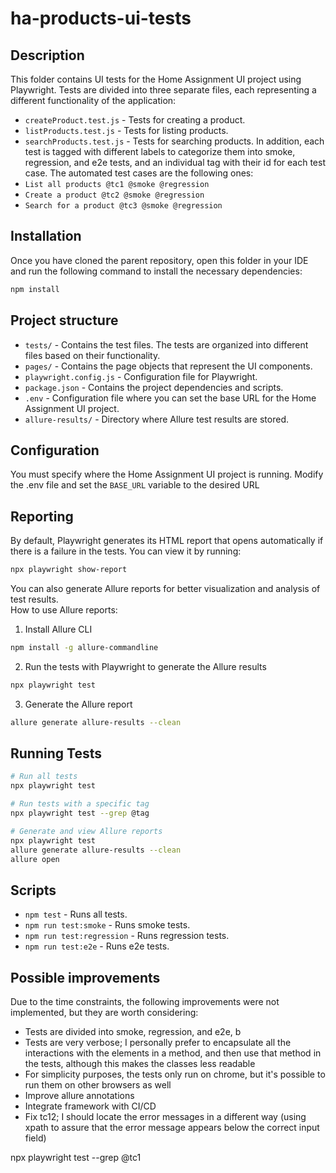 # ha-products-ui-tests

## Description
This folder contains UI tests for the Home Assignment UI project using Playwright.
Tests are divided into three separate files, each representing a different functionality of the application:
- `createProduct.test.js` - Tests for creating a product.
- `listProducts.test.js` - Tests for listing products.
- `searchProducts.test.js` - Tests for searching products.
In addition, each test is tagged with different labels to categorize them into smoke, regression, and e2e tests, and an individual tag with their id for each test case.
The automated test cases are the following ones:
- `List all products @tc1 @smoke @regression`
- `Create a product @tc2 @smoke @regression`
- `Search for a product @tc3 @smoke @regression`



## Installation
Once you have cloned the parent repository, open this folder in your IDE and run the following command to install the necessary dependencies:
```bash
npm install
```

## Project structure
- `tests/` - Contains the test files. The tests are organized into different files based on their functionality.
- `pages/` - Contains the page objects that represent the UI components.
- `playwright.config.js` - Configuration file for Playwright.
- `package.json` - Contains the project dependencies and scripts.
- `.env` - Configuration file where you can set the base URL for the Home Assignment UI project.
- `allure-results/` - Directory where Allure test results are stored.

## Configuration
You must specify where the Home Assignment UI project is running. Modify the .env file and set the `BASE_URL` variable to the desired URL

## Reporting
By default, Playwright generates its HTML report that opens automatically if there is a failure in the tests. You can view it by running:
```bash
npx playwright show-report
```
You can also generate Allure reports for better visualization and analysis of test results.\
How to use Allure reports:
1. Install Allure CLI
```bash
npm install -g allure-commandline
```
2. Run the tests with Playwright to generate the Allure results
```bash
npx playwright test
```
3. Generate the Allure report
```bash
allure generate allure-results --clean
```

## Running Tests
```bash
# Run all tests
npx playwright test

# Run tests with a specific tag
npx playwright test --grep @tag

# Generate and view Allure reports
npx playwright test
allure generate allure-results --clean
allure open

```

## Scripts
- `npm test` - Runs all tests.
- `npm run test:smoke` - Runs smoke tests.
- `npm run test:regression` - Runs regression tests.
- `npm run test:e2e` - Runs e2e tests.

## Possible improvements
Due to the time constraints, the following improvements were not implemented, but they are worth considering:
- Tests are divided into smoke, regression, and e2e, b
- Tests are very verbose; I personally prefer to encapsulate all the interactions with the elements in a method, and then use that method in the tests, although this makes the classes less readable
- For simplicity purposes, the tests only run on chrome, but it's possible to run them on other browsers as well
- Improve allure annotations
- Integrate framework with CI/CD
- Fix tc12; I should locate the error messages in a different way (using xpath to assure that the error message appears below the correct input field)

npx playwright test --grep @tc1